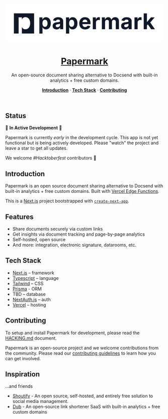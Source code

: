 <a href="#">
  <img alt="Papermark – An open-source document sharing alternative to Docsend with built-in analytics + free custom domains." src="./.github/img/github-banner.svg">
  <h1 align="center">Papermark</h1>
</a>

<p align="center">
  An open-source document sharing alternative to Docsend with built-in analytics + free custom domains.
</p>

<p align="center">
  <a href="#introduction"><strong>Introduction</strong></a> ·
  <a href="#tech-stack"><strong>Tech Stack</strong></a> ·
  <a href="#contributing"><strong>Contributing</strong></a>
</p>
<br/>

## Status

🚧 **In Active Development** 🚧

Papermark is currently _early_ in the development cycle. This app is not yet functional but is being actively developed. Please "watch" the project and leave a star to get all updates.

We welcome _#Hacktoberfest_ contributors 🤗

## Introduction

Papermark is an open source document sharing alternative to Docsend with built-in analytics + free custom domains. Built with [Vercel Edge Functions](http://vercel.com/edge).

This is a [Next.js](https://nextjs.org/) project bootstrapped with [`create-next-app`](https://github.com/vercel/next.js/tree/canary/packages/create-next-app).

## Features

- Share documents securely via custom links
- Get insights via document tracking and page-by-page analytics
- Self-hosted, open source
- And more: integration, electronic signature, datarooms, etc.

## Tech Stack

- [Next.js](https://nextjs.org/) – framework
- [Typescript](https://www.typescriptlang.org/) – language
- [Tailwind](https://tailwindcss.com/) – CSS
- [Prisma](https://prisma.io) - ORM
- TBD – database
- [NextAuth.js](https://next-auth.js.org/) – auth
- [Vercel](https://vercel.com/) – hosting

## Contributing

To setup and install Papermark for development, please read the [HACKING.md](.github/HACKING.md) document.

Papermark is an open-source project and we welcome contributions from the community. Please read our [contributing guidelines](./.github/CONTRIBUTING.md) to learn how you can get involved.




## Inspiration
...and friends

- [Shoutify](https://github.com/TechSquidTV/Shoutify) - An open source, self-hosted, and entirely free solution to social media management.
- [Dub](https://github.com/steven-tey/dub) - An open-source link shortener SaaS with built-in analytics + free custom domains
